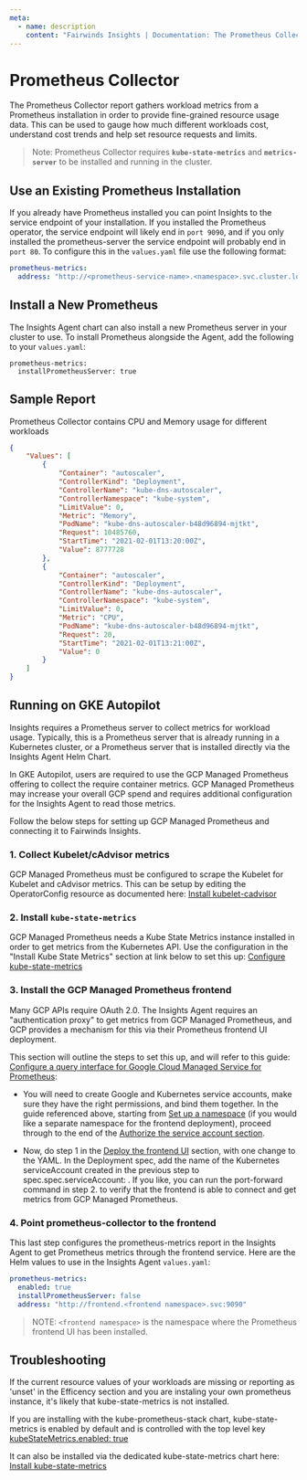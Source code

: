 ```yaml
---
meta:
  - name: description
    content: "Fairwinds Insights | Documentation: The Prometheus Collector report provides fine-grained resource usage data"
---
```

# Prometheus Collector

The Prometheus Collector report gathers workload metrics from a Prometheus installation
in order to provide fine-grained resource usage data. This can be used to gauge how much
different workloads cost, understand cost trends and help set resource requests and limits.

> Note: Prometheus Collector requires **`kube-state-metrics`** and **`metrics-server`** to be installed and running in the cluster.

## Use an Existing Prometheus Installation
If you already have Prometheus installed you can point Insights to the service endpoint of your installation. If you installed the Prometheus operator, the service endpoint will likely end in `port 9090`, and if you only installed the prometheus-server the service endpoint will probably end in `port 80`. To configure this in the `values.yaml` file use the following format:

```yaml
prometheus-metrics:
  address: "http://<prometheus-service-name>.<namespace>.svc.cluster.local:<port>"
```

## Install a New Prometheus
The Insights Agent chart can also install a new Prometheus server in your cluster to use.
To install Prometheus alongside the Agent, add the following to your `values.yaml`:
```
prometheus-metrics:
  installPrometheusServer: true
```

## Sample Report
Prometheus Collector contains CPU and Memory usage for different workloads
```json
{
    "Values": [
        {
            "Container": "autoscaler",
            "ControllerKind": "Deployment",
            "ControllerName": "kube-dns-autoscaler",
            "ControllerNamespace": "kube-system",
            "LimitValue": 0,
            "Metric": "Memory",
            "PodName": "kube-dns-autoscaler-b48d96894-mjtkt",
            "Request": 10485760,
            "StartTime": "2021-02-01T13:20:00Z",
            "Value": 8777728
        },
        {
            "Container": "autoscaler",
            "ControllerKind": "Deployment",
            "ControllerName": "kube-dns-autoscaler",
            "ControllerNamespace": "kube-system",
            "LimitValue": 0,
            "Metric": "CPU",
            "PodName": "kube-dns-autoscaler-b48d96894-mjtkt",
            "Request": 20,
            "StartTime": "2021-02-01T13:21:00Z",
            "Value": 0
        }
    ]
}
```

## Running on GKE Autopilot
Insights requires a Prometheus server to collect metrics for workload usage. Typically, this is a Prometheus server that is already running in a Kubernetes cluster, or a Prometheus server that is installed directly via the Insights Agent Helm Chart.

In GKE Autopilot, users are required to use the GCP Managed Prometheus offering to collect the require container metrics. GCP Managed Prometheus may increase your overall GCP spend and requires additional configuration for the Insights Agent to read those metrics. 

Follow the below steps for setting up GCP Managed Prometheus and connecting it to Fairwinds Insights.

### 1. Collect Kubelet/cAdvisor metrics

GCP Managed Prometheus must be configured to scrape the Kubelet for Kubelet and cAdvisor metrics. This can be setup by editing the OperatorConfig resource as documented here:
[Install kubelet-cadvisor](https://cloud.google.com/stackdriver/docs/managed-prometheus/exporters/kubelet-cadvisor)

### 2. Install `kube-state-metrics`

GCP Managed Prometheus needs a Kube State Metrics instance installed in order to get metrics from the Kubernetes API. Use the configuration in the "Install Kube State Metrics" section at link below to set this up: 
[Configure kube-state-metrics](https://cloud.google.com/stackdriver/docs/managed-prometheus/exporters/kube_state_metrics#install-exporter)

### 3. Install the GCP Managed Prometheus frontend

Many GCP APIs require OAuth 2.0. The Insights Agent requires an "authentication proxy" to get metrics from GCP Managed Prometheus, and GCP provides a mechanism for this via their Prometheus frontend UI deployment. 

This section will outline the steps to set this up, and will refer to this guide: [Configure a query interface for Google Cloud Managed Service for Prometheus](https://cloud.google.com/stackdriver/docs/managed-prometheus/query):

- You will need to create Google and Kubernetes service accounts, make sure they have the right permissions, and bind them together. In the guide referenced above, starting from [Set up a namespace](https://cloud.google.com/stackdriver/docs/managed-prometheus/query#namespace-setup) (if you would like a separate namespace for the frontend deployment), proceed through to the end of the [Authorize the service account section](https://cloud.google.com/stackdriver/docs/managed-prometheus/query#authorize-sa).

- Now, do step 1 in the [Deploy the frontend UI](https://cloud.google.com/stackdriver/docs/managed-prometheus/query#promui-deploy) section, with one change to the YAML. In the Deployment spec, add the name of the Kubernetes serviceAccount created in the previous step to spec.spec.serviceAccount: <name of Kubernetes service account>. If you like, you can run the port-forward command in step 2. to verify that the frontend is able to connect and get metrics from GCP Managed Prometheus.

### 4. Point prometheus-collector to the frontend

This last step configures the prometheus-metrics report in the Insights Agent to get Prometheus metrics through the frontend service. Here are the Helm values to use in the Insights Agent `values.yaml`:
```yaml
prometheus-metrics:
  enabled: true
  installPrometheusServer: false
  address: "http://frontend.<frontend namespace>.svc:9090"
```
>NOTE: `<frontend namespace>` is the namespace where the Prometheus frontend UI has been installed.

## Troubleshooting
If the current resource values of your workloads are missing or reporting as 'unset' in the Efficency section and you are instaling your own prometheus instance, it's likely that kube-state-metrics is not installed. 

If you are installing with the kube-prometheus-stack chart, kube-state-metrics is enabled by default and is controlled with the top level key [kubeStateMetrics.enabled: true](https://artifacthub.io/packages/helm/prometheus-community/kube-prometheus-stack?modal=values&path=kubeStateMetrics.enabled)

It can also be installed via the dedicated kube-state-metrics chart here: 
[Install kube-state-metrics](https://artifacthub.io/packages/helm/prometheus-community/kube-state-metrics)

